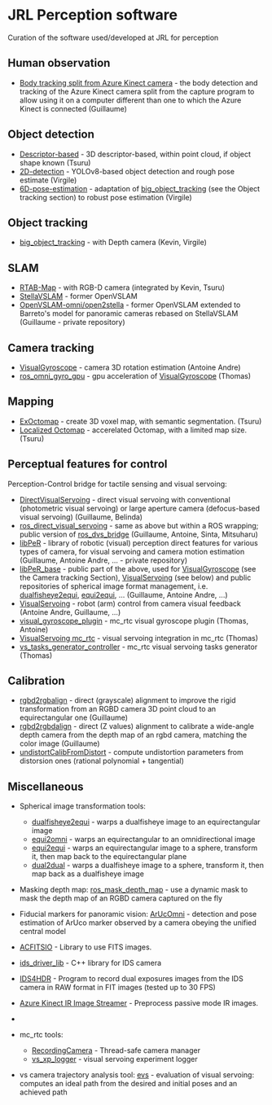 # JRL Perception software
Curation of the software used/developed at JRL for perception

## Human observation
- [Body tracking split from Azure Kinect camera](https://github.com/GuicarMIS/Azure_Kinect_ROS_Driver/tree/splitBodyTrackingOption) - the body detection and tracking of the Azure Kinect camera split from the capture program to allow using it on a computer different than one to which the Azure Kinect is connected (Guillaume)
  
## Object detection
- [Descriptor-based](https://github.com/TsuruMasato/OnlineObjectDetector) - 3D descriptor-based, within point cloud, if object shape known (Tsuru)
- [2D-detection](https://github.com/isri-aist/2D-detection) - YOLOv8-based object detection and rough pose estimate (Virgile)
- [6D-pose-estimation](https://github.com/isri-aist/6D-pose-estimation) - adaptation of [big_object_tracking](https://gite.lirmm.fr/chappellet/big_object_tracking) (see the Object tracking section) to robust pose estimation (Virgile)
  
## Object tracking
- [big_object_tracking](https://gite.lirmm.fr/chappellet/big_object_tracking) - with Depth camera (Kevin, Virgile) 

## SLAM
- [RTAB-Map](https://github.com/introlab/rtabmap) - with RGB-D camera (integrated by Kevin, Tsuru)
- [StellaVSLAM](https://github.com/stella-cv/stella_vslam) - former OpenVSLAM
- [OpenVSLAM-omni/open2stella](https://github.com/GuicarMIS/openvslam-omni/tree/open2stella) - former OpenVSLAM extended to Barreto's model for panoramic cameras rebased on StellaVSLAM (Guillaume - private repository)

## Camera tracking
- [VisualGyroscope](https://github.com/PerceptionRobotique/VisualGyroscope) - camera 3D rotation estimation (Antoine Andre)
- [ros_omni_gyro_gpu](https://github.com/isri-aist/ros_omni_gyro_gpu) - gpu acceleration of [VisualGyroscope](https://github.com/PerceptionRobotique/VisualGyroscope) (Thomas)

## Mapping
- [ExOctomap](https://github.com/isri-aist/ex_octomap) - create 3D voxel map, with semantic segmentation. (Tsuru)
- [Localized Octomap](https://github.com/isri-aist/local_octomap) - accerelated Octomap, with a limited map size. (Tsuru)

## Perceptual features for control 
Perception-Control bridge for tactile sensing and visual servoing:

- [DirectVisualServoing](https://github.com/jrl-umi3218/DirectVisualServoing) - direct visual servoing with conventional (photometric visual servoing) or large aperture camera (defocus-based visual servoing) (Guillaume, Belinda)
- [ros_direct_visual_servoing](https://github.com/isri-aist/ros_direct_visual_servoing) - same as above but within a ROS wrapping; public version of [ros_dvs_bridge](https://github.com/jrl-umi3218/ros_dvs_bridge) (Guillaume, Antoine, Sinta, Mitsuharu)
- [libPeR](https://github.com/PerceptionRobotique/libPeR) - library of robotic (visual) perception direct features for various types of camera, for visual servoing and camera motion estimation (Guillaume, Antoine Andre, ... - private repository)
- [libPeR_base](https://github.com/PerceptionRobotique/libPeR_base) - public part of the above, used for [VisualGyroscope](https://github.com/PerceptionRobotique/VisualGyroscope) (see the Camera tracking Section), [VisualServoing](https://github.com/PerceptionRobotique/VisualServoing) (see below) and public repositories of spherical image format management, i.e. [dualfisheye2equi](https://github.com/PerceptionRobotique/dualfisheye2equi), [equi2equi](https://github.com/PerceptionRobotique/equi2equi), ... (Guillaume, Antoine Andre, ...)
- [VisualServoing](https://github.com/PerceptionRobotique/VisualServoing) - robot (arm) control from camera visual feedback (Antoine Andre, Guillaume, ...)
- [visual_gyroscope_plugin](https://github.com/isri-aist/visual_gyroscope_plugin) - mc_rtc visual gyroscope plugin (Thomas, Antoine)
- [VisualServoing mc_rtc](https://github.com/PerceptionRobotique/VisualServoing_private/tree/MC_RTC_Integration) - visual servoing integration in mc_rtc (Thomas)
- [vs_tasks_generator_controller](https://github.com/isri-aist/vs_tasks_generator_controller) - mc_rtc visual servoing tasks generator (Thomas)

## Calibration
- [rgbd2rgbalign](https://github.com/isri-aist/rgbd2rgbalign) - direct (grayscale) alignment to improve the rigid transformation from an RGBD camera 3D point cloud to an equirectangular one (Guillaume)
- [rgbd2rgbdalign](https://github.com/isri-aist/rgbd2rgbdalign) - direct (Z values) alignment to calibrate a wide-angle depth camera from the depth map of an rgbd camera, matching the color image (Guillaume)
- [undistortCalibFromDistort](https://github.com/isri-aist/undistortCalibFromDistort) - compute undistortion parameters from distorsion ones (rational polynomial + tangential)

## Miscellaneous 
- Spherical image transformation tools:
  - [dualfisheye2equi](https://github.com/PerceptionRobotique/dualfisheye2equi) - warps a dualfisheye image to an equirectangular image
  - [equi2omni](https://github.com/PerceptionRobotique/equi2omni) - warps an equirectangular to an omnidirectional image
  - [equi2equi](https://github.com/PerceptionRobotique/equi2equi) - warps an equirectangular image to a sphere, transform it, then map back to the equirectangular plane
  - [dual2dual](https://github.com/PerceptionRobotique/dual2dual) - warps a dualfisheye image to a sphere, transform it, then map back as a dualfisheye image
 
- Masking depth map: [ros_mask_depth_map](https://github.com/isri-aist/ros_mask_depth_map) - use a dynamic mask to mask the depth map of an RGBD camera captured on the fly

- Fiducial markers for panoramic vision: [ArUcOmni](https://github.com/GuicarMIS/ArUcOmni) - detection and pose estimation of ArUco marker observed by a camera obeying the unified central model
-  [ACFITSIO](https://github.com/isri-aist/ACFITSIO) - Library to use FITS images.
-  [ids_driver_lib](https://github.com/isri-aist/ids_driver_lib) - C++ library for IDS camera
-  [IDS4HDR](https://github.com/isri-aist/IDS4HDR) - Program to record dual exposures images from the IDS camera in RAW format in FIT images (tested up to 30 FPS)
-  [Azure Kinect IR Image Streamer](https://github.com/isri-aist/AKIRS) - Preprocess passive mode IR images.
-  

- mc_rtc tools:
  - [RecordingCamera](https://github.com/isri-aist/RecordingCamera) - Thread-safe camera manager 
  - [vs_xp_logger](https://github.com/isri-aist/vs_xp_logger) - visual servoing experiment logger 

- vs camera trajectory analysis tool: [evs](https://github.com/NathanCrombez/evs) - evaluation of visual servoing: computes an ideal path from the desired and initial poses and an achieved path
